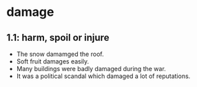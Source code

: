 # damage
## 1.1: harm, spoil or injure

  *  The snow damamged the roof.
  *  Soft fruit damages easily.
  *  Many buildings were badly damaged during the war.
  *  It was a political scandal which damaged a lot of reputations.
